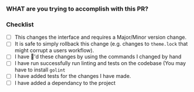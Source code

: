 ### WHAT are you trying to accomplish with this PR?


### Checklist

- [ ] This changes the interface and requires a Major/Minor version change.
- [ ] It is safe to simply rollback this change (e.g. changes to `theme.lock` that might corrupt a users workflow).
- [ ] I have :tophat:'d these changes by using the commands I changed by hand
- [ ] I have run successfully run linting and tests on the codebase (You may have to install `golint`
- [ ] I have added tests for the changes I have made.
- [ ] I have added a dependancy to the project
